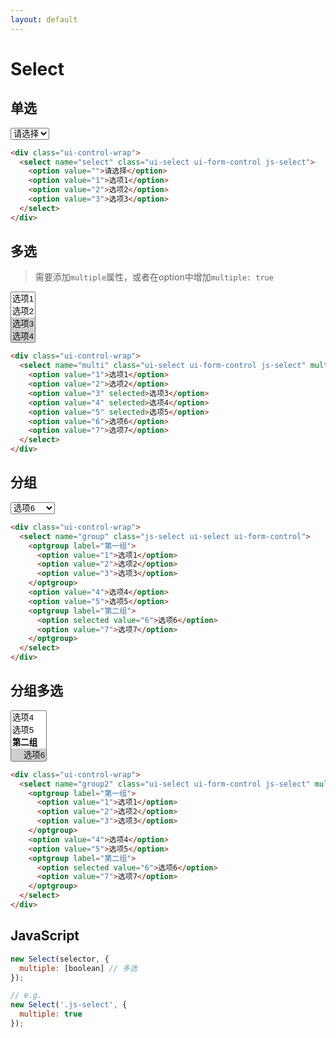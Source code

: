 ```yaml
---
layout: default
---
```


# Select

## 单选
<div class="ui-control-wrap">
  <select name="select" class="ui-select ui-form-control js-select">
    <option value="">请选择</option>
    <option value="1">选项1</option>
    <option value="2">选项2</option>
    <option value="3">选项3</option>
  </select>
</div>

```html
<div class="ui-control-wrap">
  <select name="select" class="ui-select ui-form-control js-select">
    <option value="">请选择</option>
    <option value="1">选项1</option>
    <option value="2">选项2</option>
    <option value="3">选项3</option>
  </select>
</div>
```

## 多选

> 需要添加`multiple`属性，或者在option中增加`multiple: true`

<div class="ui-control-wrap">
  <select name="multi" class="ui-select ui-form-control js-select" multiple>
    <option value="1">选项1</option>
    <option value="2">选项2</option>
    <option value="3" selected>选项3</option>
    <option value="4" selected>选项4</option>
    <option value="5" selected>选项5</option>
    <option value="6">选项6</option>
    <option value="7">选项7</option>
  </select>
</div>

```html
<div class="ui-control-wrap">
  <select name="multi" class="ui-select ui-form-control js-select" multiple>
    <option value="1">选项1</option>
    <option value="2">选项2</option>
    <option value="3" selected>选项3</option>
    <option value="4" selected>选项4</option>
    <option value="5" selected>选项5</option>
    <option value="6">选项6</option>
    <option value="7">选项7</option>
  </select>
</div>
```

## 分组

<div class="ui-control-wrap">
  <select name="group" class="js-select ui-select ui-form-control">
    <optgroup label="第一组">
      <option value="1">选项1</option>
      <option value="2">选项2</option>
      <option value="3">选项3</option>
    </optgroup>
    <option value="4">选项4</option>
    <option value="5">选项5</option>
    <optgroup label="第二组">
      <option selected value="6">选项6</option>
      <option value="7">选项7</option>
    </optgroup>
  </select>
</div>

```html
<div class="ui-control-wrap">
  <select name="group" class="js-select ui-select ui-form-control">
    <optgroup label="第一组">
      <option value="1">选项1</option>
      <option value="2">选项2</option>
      <option value="3">选项3</option>
    </optgroup>
    <option value="4">选项4</option>
    <option value="5">选项5</option>
    <optgroup label="第二组">
      <option selected value="6">选项6</option>
      <option value="7">选项7</option>
    </optgroup>
  </select>
</div>
```

## 分组多选

<div class="ui-control-wrap">
  <select name="group2" class="ui-select ui-form-control js-select" multiple>
    <optgroup label="第一组">
      <option value="1">选项1</option>
      <option value="2">选项2</option>
      <option value="3">选项3</option>
    </optgroup>
    <option value="4">选项4</option>
    <option value="5">选项5</option>
    <optgroup label="第二组">
      <option selected value="6">选项6</option>
      <option value="7">选项7</option>
    </optgroup>
  </select>
</div>

```html
<div class="ui-control-wrap">
  <select name="group2" class="ui-select ui-form-control js-select" multiple>
    <optgroup label="第一组">
      <option value="1">选项1</option>
      <option value="2">选项2</option>
      <option value="3">选项3</option>
    </optgroup>
    <option value="4">选项4</option>
    <option value="5">选项5</option>
    <optgroup label="第二组">
      <option selected value="6">选项6</option>
      <option value="7">选项7</option>
    </optgroup>
  </select>
</div>
```

## JavaScript

```javascript
new Select(selector, {
  multiple: [boolean] // 多选
});

// e.g.
new Select('.js-select', {
  multiple: true
});
```

